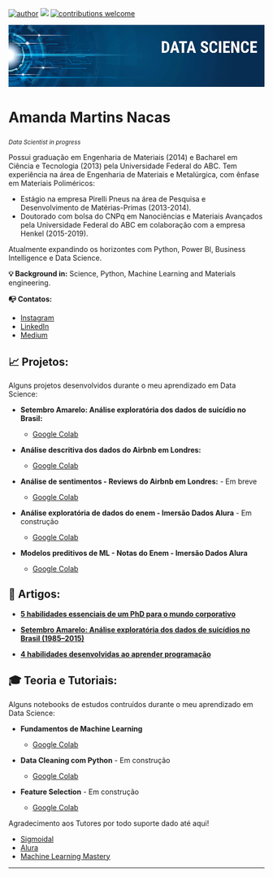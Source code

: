 
[![author](https://img.shields.io/badge/author-amnacas-red.svg)](https://www.linkedin.com/in/amanda-nacas-52484a25/) [![](https://img.shields.io/badge/python-3.7+-blue.svg)](https://www.python.org/downloads/release/python-365/) [![contributions welcome](https://img.shields.io/badge/contributions-welcome-brightgreen.svg?style=flat)](https://https://github.com/amnacas/Portifolio)

<p align="center">
  <img src="banner.png" >
</p>

# Amanda Martins Nacas
<sub>*Data Scientist in progress* </sub>

Possui graduação em Engenharia de Materiais (2014) e  Bacharel em Ciência e Tecnologia (2013) pela Universidade Federal do ABC.
Tem experiência na área de Engenharia de Materiais e Metalúrgica, com ênfase em Materiais Poliméricos: 
* Estágio na empresa Pirelli Pneus na área de Pesquisa e Desenvolvimento de Matérias-Primas (2013-2014). 
* Doutorado com bolsa do CNPq em Nanociências e Materiais Avançados pela Universidade Federal do ABC em colaboração com a empresa Henkel (2015-2019).

Atualmente expandindo os horizontes com Python, Power BI, Business Intelligence e Data Science.

**💡 Background in:** Science, Python, Machine Learning and Materials engineering.

**📭 Contatos:**
* [Instagram](https://www.instagram.com/amnacas)
* [LinkedIn](https://www.linkedin.com/in/amanda-nacas-52484a25/)
* [Medium](https://medium.com/@amandanacas)


## 📈 Projetos:
Alguns projetos desenvolvidos durante o meu aprendizado em Data Science:

* **Setembro Amarelo: Análise exploratória dos dados de suicídio no Brasil:** 
  * [Google Colab](https://colab.research.google.com/drive/17OVtqtRcAhJhlGgekbMLVcTnvqjdRk3y?usp=sharing)
  
* **Análise descritiva dos dados do Airbnb em Londres:** 
   * [Google Colab](https://colab.research.google.com/drive/1lWNMSHcMxQaB4c103GZu4q39qSsb22pF?usp=sharing)
   
* **Análise de sentimentos - Reviews do Airbnb em Londres:**  - Em breve
   * [Google Colab](https://colab.research.google.com/)

* **Análise exploratória de dados do enem - Imersão Dados Alura** - Em construção
   * [Google Colab](https://colab.research.google.com/drive/15UCBikrO4YhVQ87vJ2ZT6UZyau2vbL-k?usp=sharing)
   
* **Modelos preditivos de ML -  Notas do Enem -  Imersão Dados Alura** 
   * [Google Colab](https://colab.research.google.com/drive/1qpdv-76KdAnaGhWlRJqmCg0jUp_UPvhV?usp=sharing)
   
   
## 📝 Artigos:
* [**5 habilidades essenciais de um PhD para o mundo corporativo**](https://www.linkedin.com/pulse/5-habilidades-essenciais-de-um-phd-para-o-mundo-amanda-nacas/)

* [**Setembro Amarelo: Análise exploratória dos dados de suicídios no Brasil (1985–2015)**](https://medium.com/@amandanacas/setembro-amarelo-an%C3%A1lise-explorat%C3%B3ria-dos-dados-de-suic%C3%ADdios-no-brasil-1985-2015-4916e8587bd2)

* [**4 habilidades desenvolvidas ao aprender programação**](https://www.linkedin.com/pulse/4-habilidades-desenvolvidas-ao-aprender-programa%C3%A7%C3%A3o-amanda-nacas/)


## 🎓 Teoria e Tutoriais:
Alguns notebooks de estudos contruídos durante o meu aprendizado em Data Science:

* **Fundamentos de Machine Learning**
   * [Google Colab](https://colab.research.google.com/drive/16X5iC7WDq4rZBEkupKYV33JhaYZDD7Hh?usp=sharing)
   
* **Data Cleaning com Python** - Em construção
   * [Google Colab](https://colab.research.google.com/drive/1Ur3HPD9KpQwBtS358fpvqgAH1SvNr1HV?usp=sharing)
   
* **Feature Selection** - Em construção
   * [Google Colab](https://colab.research.google.com/drive/1HZSMtbqDuXj4XKng3imKssLV60IkvXQ5?usp=sharing)
   
Agradecimento aos Tutores por todo suporte dado até aqui!
* [Sigmoidal](https://sigmoidal.ai/)
* [Alura](https://www.alura.com.br/)
* [Machine Learning Mastery](https://machinelearningmastery.com/)


---
